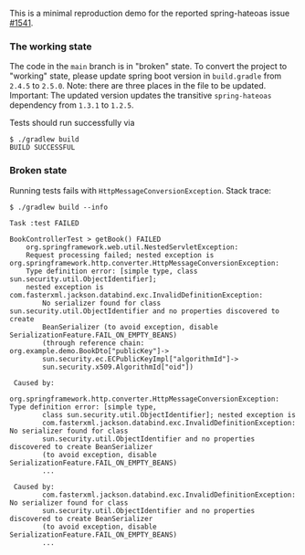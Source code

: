 This is a minimal reproduction demo for the reported spring-hateoas issue
[#1541](https://github.com/spring-projects/spring-hateoas/issues/1541).

### The working state

The code in the `main` branch is in "broken" state.
To convert the project to "working" state, please update spring boot version in `build.gradle` from `2.4.5` to `2.5.0`.
Note: there are three places in the file to be updated.
Important: The updated version updates the transitive `spring-hateoas` dependency from `1.3.1` to `1.2.5`.

Tests should run successfully via

```shell
$ ./gradlew build
BUILD SUCCESSFUL
```

### Broken state
Running tests fails with `HttpMessageConversionException`. Stack trace:

```
$ ./gradlew build --info

Task :test FAILED

BookControllerTest > getBook() FAILED
    org.springframework.web.util.NestedServletException: 
    Request processing failed; nested exception is org.springframework.http.converter.HttpMessageConversionException:
    Type definition error: [simple type, class sun.security.util.ObjectIdentifier]; 
    nested exception is com.fasterxml.jackson.databind.exc.InvalidDefinitionException:
        No serializer found for class sun.security.util.ObjectIdentifier and no properties discovered to create
        BeanSerializer (to avoid exception, disable SerializationFeature.FAIL_ON_EMPTY_BEANS)
        (through reference chain: org.example.demo.BookDto["publicKey"]->
        sun.security.ec.ECPublicKeyImpl["algorithmId"]->
        sun.security.x509.AlgorithmId["oid"])
    
 Caused by:
        org.springframework.http.converter.HttpMessageConversionException: Type definition error: [simple type, 
        class sun.security.util.ObjectIdentifier]; nested exception is 
        com.fasterxml.jackson.databind.exc.InvalidDefinitionException: No serializer found for class 
        sun.security.util.ObjectIdentifier and no properties discovered to create BeanSerializer
        (to avoid exception, disable SerializationFeature.FAIL_ON_EMPTY_BEANS)
        ...
        
 Caused by:
        com.fasterxml.jackson.databind.exc.InvalidDefinitionException: No serializer found for class 
        sun.security.util.ObjectIdentifier and no properties discovered to create BeanSerializer 
        (to avoid exception, disable SerializationFeature.FAIL_ON_EMPTY_BEANS) 
        ...
```
